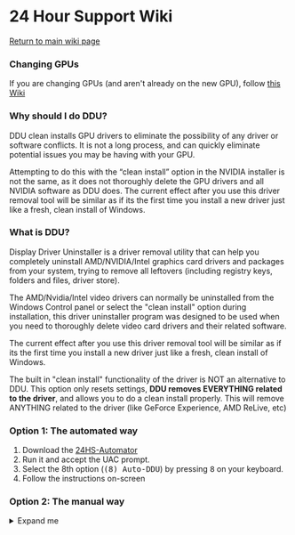 # 24 Hour Support Wiki

[Return to main wiki page](https://github.com/CommandMC/24HS-Wiki/blob/main/index.md)

### Changing GPUs
If you are changing GPUs (and aren't already on the new GPU), follow [this Wiki](https://github.com/CommandMC/24HS-Wiki/blob/main/changinggpus.md)

### Why should I do DDU?
DDU clean installs GPU drivers to eliminate the possibility of any driver or software conflicts. It is not a long process, and can quickly eliminate potential issues you may be having with your GPU.

Attempting to do this with the “clean install” option in the NVIDIA installer is not the same, as it does not thoroughly delete the GPU drivers and all NVIDIA software as DDU does. The current effect after you use this driver removal tool will be similar as if its the first time you install a new driver just like a fresh, clean install of Windows. 

### What is DDU?
Display Driver Uninstaller is a driver removal utility that can help you completely uninstall AMD/NVIDIA/Intel graphics card drivers and packages from your system, trying to remove all leftovers (including registry keys, folders and files, driver store).

The AMD/Nvidia/Intel video drivers can normally be uninstalled from the Windows Control panel or select the "clean install" option during installation, this driver uninstaller program was designed to be used when you need to thoroughly delete video card drivers and their related software.

The current effect after you use this driver removal tool will be similar as if its the first time you install a new driver just like a fresh, clean install of Windows.

The built in "clean install" functionality of the driver is NOT an alternative to DDU. This option only resets settings, **DDU removes EVERYTHING related to the driver**, and allows you to do a clean install properly. This will remove ANYTHING related to the driver (like GeForce Experience, AMD ReLive, etc)

### Option 1: The automated way
1. Download the [24HS-Automator](https://github.com/CommandMC/24HS-Automator/releases/latest)
2. Run it and accept the UAC prompt.
3. Select the 8th option (<samp>(8) Auto-DDU</samp>) by pressing <kbd>8</kbd> on your keyboard.
4. Follow the instructions on-screen

### Option 2: The manual way
<details>
  <summary>Expand me</summary>

## Creating a local account

If you're using a Microsoft Account, you will not be able to log in once you're inside Safe Mode. To find out if you're using a Microsoft Account:
1. Press the Windows key + R to open the "Run" dialog
2. Type in `powershell -Command Get-LocalUser -Name %USERNAME% ^| Select-Object PrincipalSource`
3. You will see either "Local" or "MicrosoftAccount".

If you see "Local" here, you can [skip to the next section](https://github.com/CommandMC/24HS-Wiki/blob/main/ddu.md#prerequesites). Otherwise, follow these steps:

1. Press the Windows key + R to open the "Run" dialog
2. Type in "cmd" and press <kbd>Ctrl + Shift + Enter</kbd>
3. A new window with the title "Administrator: Command prompt" will pop up.
4. In this window, type in `net user LocalAdmin /add` to add a new account with the name "LocalAdmin"
5. Once that's finished (should only take a second), type in `net localgroup Administrators LocalAdmin /add` to make this newly created account an administrator

## Prerequesites

### 1. Make sure your Windows is up to date

This section has its own Wiki entry [here](https://github.com/CommandMC/24HS-Wiki/blob/main/systemuptodate.md)

### 2. Download the drivers for your GPU

<ul>
  <li>

[//]: # (nvidiaGPU)
[NVIDIA](https://us.download.nvidia.com/Windows/471.96/471.96-desktop-win10-win11-64bit-international-dch-whql.exe)
  </li>
  <li>

[//]: # (amdGPU)
[AMD](https://ftp.nluug.nl/pub/games/PC/guru3d/amd/2021/non-whql-radeon-software-adrenalin-2020-21.8.2-win10-64bit-aug25.exe)
  </li>
  <li>

[Intel](https://downloadmirror.intel.com/28425/a08/Intel-Driver-and-Support-Assistant-Installer.exe)
  </li>
</ul>

Save the driver somewhere you can remember, such as on your Desktop. **Do not** save them into any folder that says "OneDrive", you will not be able to access this folder once you're in Safe Mode!

##### Note for laptop users

If you have a laptop and have an iGPU and a dGPU, grab the driver for your dGPU (your dedicated GPU, not the one included in your CPU). If you do not have a dedicated GPU, then grab the one for your iGPU (same manufacturer as your CPU above).
For example: If your laptop has an Nvidia GPU, you grab the Nvidia  driver. If your laptop has an AMD GPU, you grab the AMD driver.
If your laptop only has a CPU but not a dedicated GPU, then you grab the driver that is the one from your manufacturer of the CPU (so if you have an Intel CPU, you grab the Intel driver, and vice versa)

### 3. Undo all overclocks/undervolts

Even if you don't think it's causing the issue (since it worked for a long time), undo it!
If you don't know what overclocking is, you can [skip to the next section](https://github.com/CommandMC/24HS-Wiki/blob/main/ddu.md#4-temporarily-disable-windows-updates)

##### Common questions

1. Q: I bought my GPU used so I don’t know if the previous owner overclocked  
  A: Overclocks don’t get applied at the GPU, but at the operating system. For example if you right now overclock your GPU, but then move the GPU over to another PC, it will not run overclocked on that other PC.
2. Q: I didn’t overclock but I see my CPU/GPU running at a higher speed?  
  A: This is called a boost clock, it’s not an overclock, it’s simply the CPU/GPU pushing itself when it can. It does not cause stability issues and won’t affect doing DDU.
3. Q: I overclocked/undervolted, how do I undo it?  
  A: This overclock is usually done through software like MSI afterburner or EVGA Precision. Both these softwares have a reset to default button, MSI Afterburner depending on the theme is either a circular refresh icon in the middle or a button saying default. In EVGA precision it's a button called default in the bottom. If you're unsure of this you can just uninstall the software.
  For the CPU or RAM, reset bios to default and/or Ryzen master if you did such overclock/undervolt/whatever, you want this running at stock. XMP is acceptable.

### 4. Temporarily disable Windows updates

To prevent issues relating to Windows updates pushing an older driver after you do DDU, you should **temporarily** disable Windows updates while doing this.

1. Open up the Settings (<kbd>Win + I</kbd>)
2. Click on "Update and Security" (last option)
3. Select the "Pause updates for 7 days" option ([Image](https://i.imgur.com/bbXdHv3.png))

### 5. Download DDU

1. Download DDU from [here](https://ftp.nluug.nl/pub/games/PC/guru3d/ddu/[Guru3D.com]-DDU.zip)
2. Extract the archive and move its contents to the same place you moved the GPU driver to
3. Double-click the "DDU v18.0.4.3.exe" file and click "Extract"

## Entering safe mode

1. Open Windows Search, search for "System Configuration"
2. Open "System Configuration"
3. Go to the "Boot" tab ([Image](https://i.imgur.com/5ywhrp5.png))
4. Tick the "Safe boot" box in the "Boot options" section ([Image](https://i.imgur.com/EpUaHjP.png))
5. Select "OK" at the bottom
6. System Configuration will ask if you want to restart. **Open these instructions on any device other than the one you're doing them on** (this can be your phone, a laptop, another PC)
7. Click "Restart"

## Inside Safe Mode

### Logging in
Once booted in, you will be presented with your normal login screen. If you created a new account earlier, login with this new account. Otherwise, login with your regular account

### Getting to your files
If you did not log in with your main user, your files will not be in their usual places. To get to them, follow these steps:
1. Open up Explorer (<kbd>Win + E</kbd>)
2. Click on "Local Disk (C:)" ([Image](https://i.imgur.com/jKSTvIS.png))
3. Go into the "Users" folder ([Image](https://i.imgur.com/QjPm5db.png))
4. Go into the folder of your primary user account
5. Your files will be there

### Uninstalling your GPU drivers
1. Navigate to the folder where you put DDU
2. Double-click "Display Driver Uninstaller.exe"
3. Dismiss the disclaimer
4. Close the "Options" window that will open by default. Do not change any settings in this window!
5. In the right panel, select "GPU" in the 1st dropdown, and your GPU manufacturer in the 2nd
6. Select "Clean and restart" on the left and be patient. Your screen may flicker during the uninstallation, this is normal. Be patient, your computer will eventually restart on its own.

### Getting out of safe mode
1. Login with either your main or backup user
2. Open Windows Search, search for "System Configuration"
3. Open "System Configuration"
4. Go to the "Boot" tab ([Image](https://i.imgur.com/5ywhrp5.png))
5. Untick the "Safe boot" box in the "Boot options" section ([Image](https://i.imgur.com/EpUaHjP.png))
6. System Configuration will ask if you want to restart. Click "Restart"

## Back to normal

### Installing GPU drivers
1. Login with your main user (if you can't login with your main user, you did not exit safe mode correctly. Follow [this part]() again)
2. Navigate to the folder where you put your GPU drivers and launch the installer
3. Follow the instructions on screen.
4. **NVIDIA only**: If you get an error saying "Other installations are running", wait for a few minutes, then restart your PC and try again.
5. If you're prompted to restart, do so. If not, still restart your PC manually.

### Enabling Windows Updates again
1. Open up the Settings (<kbd>Win + I</kbd>)
2. Click on "Update and Security" (last option)
3. Click the "Resume updates" button ([Image](https://i.imgur.com/ovLZtxd.png))

## You're done!
Well, almost.

Because you clean-installed your drivers, your monitor settings have very likely been returned to their defaults. Please check these settings (like Resolution or Refresh Rate) and set them to your desired values
</details>
